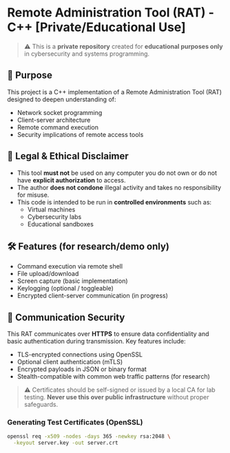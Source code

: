 # Remote Administration Tool (RAT) - C++ [Private/Educational Use]

> ⚠️ This is a **private repository** created for **educational purposes only** in cybersecurity and systems programming.

## 🧠 Purpose

This project is a C++ implementation of a Remote Administration Tool (RAT) designed to deepen understanding of:
- Network socket programming
- Client-server architecture
- Remote command execution
- Security implications of remote access tools

## 🚨 Legal & Ethical Disclaimer

- This tool **must not** be used on any computer you do not own or do not have **explicit authorization** to access.
- The author **does not condone** illegal activity and takes no responsibility for misuse.
- This code is intended to be run in **controlled environments** such as:
  - Virtual machines
  - Cybersecurity labs
  - Educational sandboxes

## 🛠️ Features (for research/demo only)

- Command execution via remote shell
- File upload/download
- Screen capture (basic implementation)
- Keylogging (optional / toggleable)
- Encrypted client-server communication (in progress)

## 🔐 Communication Security

This RAT communicates over **HTTPS** to ensure data confidentiality and basic authentication during transmission. Key features include:

- TLS-encrypted connections using OpenSSL
- Optional client authentication (mTLS)
- Encrypted payloads in JSON or binary format
- Stealth-compatible with common web traffic patterns (for research)

> ⚠️ Certificates should be self-signed or issued by a local CA for lab testing. **Never use this over public infrastructure** without proper safeguards.

### Generating Test Certificates (OpenSSL)

```bash
openssl req -x509 -nodes -days 365 -newkey rsa:2048 \
  -keyout server.key -out server.crt

